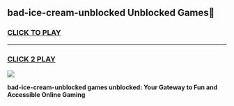 
## bad-ice-cream-unblocked Unblocked Games👋
<h3>
<a href="https://news.freeplayer.one?title=bad-ice-cream-unblocked&ref=16F">CLICK TO PLAY</a></h3>
<hr>

<h3>
<a href="https://news.freeplayer.one?title=bad-ice-cream-unblocked&ref=16F">CLICK 2 PLAY</a>
  
</h3>

<a href="https://news.freeplayer.one?title=bad-ice-cream-unblocked&ref=16F/"><img src="https://clearcache.store/games.png"></a>


**bad-ice-cream-unblocked games unblocked: Your Gateway to Fun and Accessible Online Gaming**
